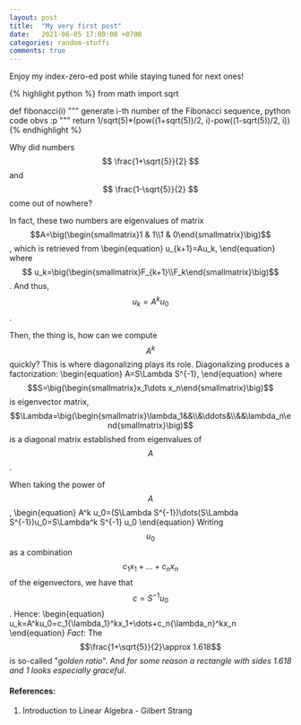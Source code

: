 ```yaml
---
layout: post
title:  "My very first post"
date:   2021-06-05 17:00:00 +0700
categories: random-stuffs
comments: true
---
```

Enjoy my index-zero-ed post while staying tuned for next ones!
<!-- excerpt-end -->

{% highlight python %}
from math import sqrt

def fibonacci(i)
	"""
	generate i-th number of the Fibonacci sequence, python code obvs :p
	"""
	return 1/sqrt(5)\*(pow((1+sqrt(5))/2, i)-pow((1-sqrt(5))/2, i))
{% endhighlight %}

Why did numbers $$ \frac{1+\sqrt{5}}{2} $$ and $$ \frac{1-\sqrt{5}}{2} $$ come out of nowhere?

In fact, these two numbers are eigenvalues of matrix $$A=\big(\begin{smallmatrix}1 & 1\\1 & 0\end{smallmatrix}\big)$$, which is retrieved from
\begin{equation}
u_{k+1}=Au_k,
\end{equation}
where $$ u_k=\big(\begin{smallmatrix}F_{k+1}\\F_k\end{smallmatrix}\big)$$.
And thus, $$ u_k=A^k u_0 $$.

Then, the thing is, how can we compute $$A^k$$ quickly? This is where diagonalizing plays its role. Diagonalizing produces a factorization:
\begin{equation}
A=S\Lambda S^{-1},
\end{equation}
where $$S=\big(\begin{smallmatrix}x_1\dots x_n\end{smallmatrix}\big)$$ is eigenvector matrix, $$\Lambda=\big(\begin{smallmatrix}\lambda_1&&\\&\ddots&\\&&\lambda_n\end{smallmatrix}\big)$$ is a diagonal matrix established from eigenvalues of $$A$$.  

When taking the power of $$A$$,
\begin{equation}
A^k u_0=(S\Lambda S^{-1})\dots(S\Lambda S^{-1})u_0=S\Lambda^k S^{-1} u_0
\end{equation}
Writing $$u_0$$ as a combination $$c_1x_1+\dots+c_nx_n$$ of the eigenvectors, we have that $$c=S^{-1}u_0$$. Hence:
\begin{equation}
u_k=A^ku_0=c_1{\lambda_1}^kx_1+\dots+c_n{\lambda_n}^kx_n
\end{equation}
*Fact*: The $$\frac{1+\sqrt{5}}{2}\approx 1.618$$ is so-called "*golden ratio*". And *for some reason a rectangle with sides 1.618 and 1 looks especially graceful*.

#### References:
1. Introduction to Linear Algebra - Gilbert Strang